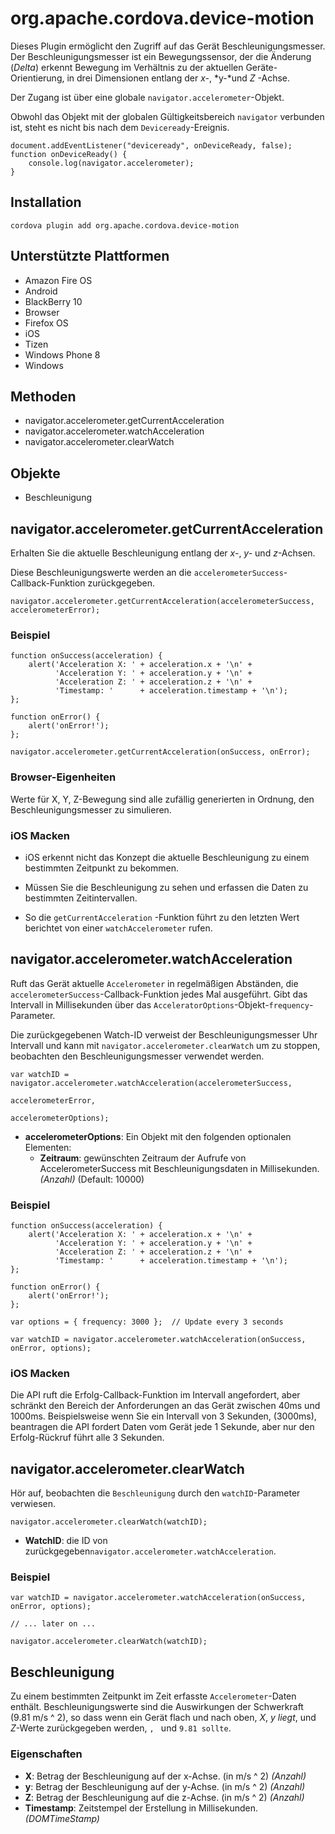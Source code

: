 <!---
    Licensed to the Apache Software Foundation (ASF) under one
    or more contributor license agreements.  See the NOTICE file
    distributed with this work for additional information
    regarding copyright ownership.  The ASF licenses this file
    to you under the Apache License, Version 2.0 (the
    "License"); you may not use this file except in compliance
    with the License.  You may obtain a copy of the License at

      http://www.apache.org/licenses/LICENSE-2.0

    Unless required by applicable law or agreed to in writing,
    software distributed under the License is distributed on an
    "AS IS" BASIS, WITHOUT WARRANTIES OR CONDITIONS OF ANY
    KIND, either express or implied.  See the License for the
    specific language governing permissions and limitations
    under the License.
-->

# org.apache.cordova.device-motion

Dieses Plugin ermöglicht den Zugriff auf das Gerät Beschleunigungsmesser. Der Beschleunigungsmesser ist ein Bewegungssensor, der die Änderung (*Delta*) erkennt Bewegung im Verhältnis zu der aktuellen Geräte-Orientierung, in drei Dimensionen entlang der *x-*, *y-*und *Z* -Achse.

Der Zugang ist über eine globale `navigator.accelerometer`-Objekt.

Obwohl das Objekt mit der globalen Gültigkeitsbereich `navigator` verbunden ist, steht es nicht bis nach dem `Deviceready`-Ereignis.

    document.addEventListener("deviceready", onDeviceReady, false);
    function onDeviceReady() {
        console.log(navigator.accelerometer);
    }
    

## Installation

    cordova plugin add org.apache.cordova.device-motion
    

## Unterstützte Plattformen

*   Amazon Fire OS
*   Android
*   BlackBerry 10
*   Browser
*   Firefox OS
*   iOS
*   Tizen
*   Windows Phone 8
*   Windows

## Methoden

*   navigator.accelerometer.getCurrentAcceleration
*   navigator.accelerometer.watchAcceleration
*   navigator.accelerometer.clearWatch

## Objekte

*   Beschleunigung

## navigator.accelerometer.getCurrentAcceleration

Erhalten Sie die aktuelle Beschleunigung entlang der *x-*, *y-* und *z*-Achsen.

Diese Beschleunigungswerte werden an die `accelerometerSuccess`-Callback-Funktion zurückgegeben.

    navigator.accelerometer.getCurrentAcceleration(accelerometerSuccess, accelerometerError);
    

### Beispiel

    function onSuccess(acceleration) {
        alert('Acceleration X: ' + acceleration.x + '\n' +
              'Acceleration Y: ' + acceleration.y + '\n' +
              'Acceleration Z: ' + acceleration.z + '\n' +
              'Timestamp: '      + acceleration.timestamp + '\n');
    };
    
    function onError() {
        alert('onError!');
    };
    
    navigator.accelerometer.getCurrentAcceleration(onSuccess, onError);
    

### Browser-Eigenheiten

Werte für X, Y, Z-Bewegung sind alle zufällig generierten in Ordnung, den Beschleunigungsmesser zu simulieren.

### iOS Macken

*   iOS erkennt nicht das Konzept die aktuelle Beschleunigung zu einem bestimmten Zeitpunkt zu bekommen.

*   Müssen Sie die Beschleunigung zu sehen und erfassen die Daten zu bestimmten Zeitintervallen.

*   So die `getCurrentAcceleration` -Funktion führt zu den letzten Wert berichtet von einer `watchAccelerometer` rufen.

## navigator.accelerometer.watchAcceleration

Ruft das Gerät aktuelle `Accelerometer` in regelmäßigen Abständen, die `accelerometerSuccess`-Callback-Funktion jedes Mal ausgeführt. Gibt das Intervall in Millisekunden über das `AcceleratorOptions`-Objekt-`frequency`-Parameter.

Die zurückgegebenen Watch-ID verweist der Beschleunigungsmesser Uhr Intervall und kann mit `navigator.accelerometer.clearWatch` um zu stoppen, beobachten den Beschleunigungsmesser verwendet werden.

    var watchID = navigator.accelerometer.watchAcceleration(accelerometerSuccess,
                                                           accelerometerError,
                                                           accelerometerOptions);
    

*   **accelerometerOptions**: Ein Objekt mit den folgenden optionalen Elementen: 
    *   **Zeitraum**: gewünschten Zeitraum der Aufrufe von AccelerometerSuccess mit Beschleunigungsdaten in Millisekunden. *(Anzahl)* (Default: 10000)

### Beispiel

    function onSuccess(acceleration) {
        alert('Acceleration X: ' + acceleration.x + '\n' +
              'Acceleration Y: ' + acceleration.y + '\n' +
              'Acceleration Z: ' + acceleration.z + '\n' +
              'Timestamp: '      + acceleration.timestamp + '\n');
    };
    
    function onError() {
        alert('onError!');
    };
    
    var options = { frequency: 3000 };  // Update every 3 seconds
    
    var watchID = navigator.accelerometer.watchAcceleration(onSuccess, onError, options);
    

### iOS Macken

Die API ruft die Erfolg-Callback-Funktion im Intervall angefordert, aber schränkt den Bereich der Anforderungen an das Gerät zwischen 40ms und 1000ms. Beispielsweise wenn Sie ein Intervall von 3 Sekunden, (3000ms), beantragen die API fordert Daten vom Gerät jede 1 Sekunde, aber nur den Erfolg-Rückruf führt alle 3 Sekunden.

## navigator.accelerometer.clearWatch

Hör auf, beobachten die `Beschleunigung` durch den `watchID`-Parameter verwiesen.

    navigator.accelerometer.clearWatch(watchID);
    

*   **WatchID**: die ID von zurückgegeben`navigator.accelerometer.watchAcceleration`.

### Beispiel

    var watchID = navigator.accelerometer.watchAcceleration(onSuccess, onError, options);
    
    // ... later on ...
    
    navigator.accelerometer.clearWatch(watchID);
    

## Beschleunigung

Zu einem bestimmten Zeitpunkt im Zeit erfasste `Accelerometer`-Daten enthält. Beschleunigungswerte sind die Auswirkungen der Schwerkraft (9.81 m/s ^ 2), so dass wenn ein Gerät flach und nach oben, *X*, *y liegt*, und *Z*-Werte zurückgegeben werden, ``, `` und `9.81 sollte`.

### Eigenschaften

*   **X**: Betrag der Beschleunigung auf der x-Achse. (in m/s ^ 2) *(Anzahl)*
*   **y**: Betrag der Beschleunigung auf der y-Achse. (in m/s ^ 2) *(Anzahl)*
*   **Z**: Betrag der Beschleunigung auf die z-Achse. (in m/s ^ 2) *(Anzahl)*
*   **Timestamp**: Zeitstempel der Erstellung in Millisekunden. *(DOMTimeStamp)*
